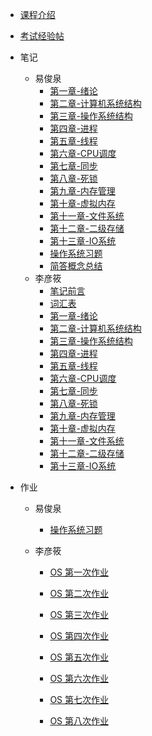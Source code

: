 - [课程介绍](docs/课内笔记/大三上/操作系统/README.md)

- [考试经验帖](docs/课内笔记/大三上/操作系统/考试经验帖.md)

- 笔记
  - 易俊泉
      - [第一章-绪论](docs/课内笔记/大三上/操作系统/笔记/易俊泉/第一章-绪论.md)
      - [第二章-计算机系统结构](docs/课内笔记/大三上/操作系统/笔记/易俊泉/第二章-计算机系统结构.md)
      - [第三章-操作系统结构](docs/课内笔记/大三上/操作系统/笔记/易俊泉/第三章-操作系统结构.md)
      - [第四章-进程](docs/课内笔记/大三上/操作系统/笔记/易俊泉/第四章-进程.md)
      - [第五章-线程](docs/课内笔记/大三上/操作系统/笔记/易俊泉/第五章-线程.md)
      - [第六章-CPU调度](docs/课内笔记/大三上/操作系统/笔记/易俊泉/第六章-CPU调度.md)
      - [第七章-同步](docs/课内笔记/大三上/操作系统/笔记/易俊泉/第七章-同步.md)
      - [第八章-死锁](docs/课内笔记/大三上/操作系统/笔记/易俊泉/第八章-死锁.md)
      - [第九章-内存管理](docs/课内笔记/大三上/操作系统/笔记/易俊泉/第九章-内存管理.md)
      - [第十章-虚拟内存](docs/课内笔记/大三上/操作系统/笔记/易俊泉/第十章-虚拟内存.md)
      - [第十一章-文件系统](docs/课内笔记/大三上/操作系统/笔记/易俊泉/第十一章-文件系统.md)
      - [第十二章-二级存储](docs/课内笔记/大三上/操作系统/笔记/易俊泉/第十二章-二级存储.md)
      - [第十三章-IO系统](docs/课内笔记/大三上/操作系统/笔记/易俊泉/第十三章-IO系统.md)
      - [操作系统习题](docs/课内笔记/大三上/操作系统/笔记/易俊泉/操作系统习题.md)
      - [简答概念总结](docs/课内笔记/大三上/操作系统/笔记/易俊泉/简答概念总结.md) 
  - 李彦筱
      - [笔记前言](docs/课内笔记/大三上/操作系统/笔记/李彦筱/笔记前言.md)
      - [词汇表](docs/课内笔记/大三上/操作系统/笔记/李彦筱/词汇表.md)
      - [第一章-绪论](docs/课内笔记/大三上/操作系统/笔记/李彦筱/第一章-绪论.md)
      - [第二章-计算机系统结构](docs/课内笔记/大三上/操作系统/笔记/李彦筱/第二章-计算机系统结构.md)
      - [第三章-操作系统结构](docs/课内笔记/大三上/操作系统/笔记/李彦筱/第三章-操作系统结构.md)
      - [第四章-进程](docs/课内笔记/大三上/操作系统/笔记/李彦筱/第四章-进程.md)
      - [第五章-线程](docs/课内笔记/大三上/操作系统/笔记/李彦筱/第五章-线程.md)
      - [第六章-CPU调度](docs/课内笔记/大三上/操作系统/笔记/李彦筱/第六章-CPU调度.md)
      - [第七章-同步](docs/课内笔记/大三上/操作系统/笔记/李彦筱/第七章-进程同步.md)
      - [第八章-死锁](docs/课内笔记/大三上/操作系统/笔记/李彦筱/第八章-死锁.md)
      - [第九章-内存管理](docs/课内笔记/大三上/操作系统/笔记/李彦筱/第九章-内存管理.md)
      - [第十章-虚拟内存](docs/课内笔记/大三上/操作系统/笔记/李彦筱/第十章-虚拟内存.md)
      - [第十一章-文件系统](docs/课内笔记/大三上/操作系统/笔记/李彦筱/第十一章-文件系统.md)
      - [第十二章-二级存储](docs/课内笔记/大三上/操作系统/笔记/李彦筱/第十二章-二级存储.md)
      - [第十三章-IO系统](docs/课内笔记/大三上/操作系统/笔记/李彦筱/第十三章-IO系统.md)

- 作业

  - 易俊泉
    - [操作系统习题](docs/课内笔记/大三上/操作系统/笔记/易俊泉/操作系统习题.md)

  - 李彦筱

    - [OS 第一次作业](docs/课内笔记/大三上/操作系统/作业/李彦筱/OS第一次作业.md)

    - [OS 第二次作业](docs/课内笔记/大三上/操作系统/作业/李彦筱/OS第二次作业.md)

    - [OS 第三次作业](docs/课内笔记/大三上/操作系统/作业/李彦筱/OS第三次作业.md)

    - [OS 第四次作业](docs/课内笔记/大三上/操作系统/作业/李彦筱/OS第四次作业.md)

    - [OS 第五次作业](docs/课内笔记/大三上/操作系统/作业/李彦筱/OS第五次作业.md)

    - [OS 第六次作业](docs/课内笔记/大三上/操作系统/作业/李彦筱/OS第六次作业.md)

    - [OS 第七次作业](docs/课内笔记/大三上/操作系统/作业/李彦筱/OS第七次作业.md)

    - [OS 第八次作业](docs/课内笔记/大三上/操作系统/作业/李彦筱/OS第八次作业.md)